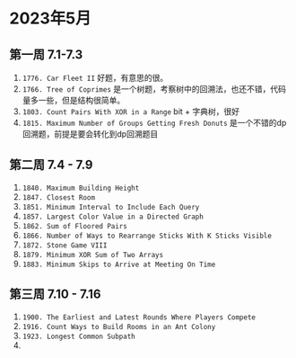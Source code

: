 # 2023年5月

## 第一周 7.1-7.3

1. `1776. Car Fleet II` 好题，有意思的很。
2. `1766. Tree of Coprimes` 是一个树题，考察树中的回溯法，也还不错，代码量多一些，但是结构很简单。
3. `1803. Count Pairs With XOR in a Range` bit + 字典树，很好
4. `1815. Maximum Number of Groups Getting Fresh Donuts` 是一个不错的dp回溯题，前提是要会转化到dp回溯题目


## 第二周 7.4 - 7.9
1. `1840. Maximum Building Height`
2. `1847. Closest Room`
3. `1851. Minimum Interval to Include Each Query`
4. `1857. Largest Color Value in a Directed Graph`
5. `1862. Sum of Floored Pairs`
6. `1866. Number of Ways to Rearrange Sticks With K Sticks Visible`
7. `1872. Stone Game VIII`
8. `1879. Minimum XOR Sum of Two Arrays`
9. `1883. Minimum Skips to Arrive at Meeting On Time`


## 第三周 7.10 - 7.16
1. `1900. The Earliest and Latest Rounds Where Players Compete`
2. `1916. Count Ways to Build Rooms in an Ant Colony`
3. `1923. Longest Common Subpath`
4. 